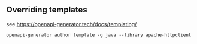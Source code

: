## Overriding templates

see https://openapi-generator.tech/docs/templating/

`openapi-generator author template -g java --library apache-httpclient`
